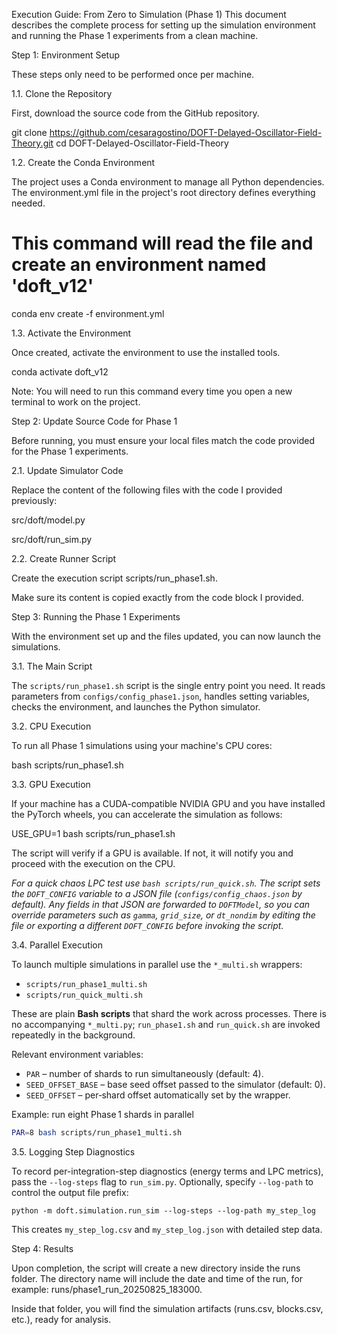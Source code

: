 Execution Guide: From Zero to Simulation (Phase 1)
This document describes the complete process for setting up the simulation environment and running the Phase 1 experiments from a clean machine.

Step 1: Environment Setup

These steps only need to be performed once per machine.

1.1. Clone the Repository

First, download the source code from the GitHub repository.

git clone https://github.com/cesaragostino/DOFT-Delayed-Oscillator-Field-Theory.git
cd DOFT-Delayed-Oscillator-Field-Theory

1.2. Create the Conda Environment

The project uses a Conda environment to manage all Python dependencies. The environment.yml file in the project's root directory defines everything needed.

# This command will read the file and create an environment named 'doft_v12'
conda env create -f environment.yml

1.3. Activate the Environment

Once created, activate the environment to use the installed tools.

conda activate doft_v12

Note: You will need to run this command every time you open a new terminal to work on the project.

Step 2: Update Source Code for Phase 1

Before running, you must ensure your local files match the code provided for the Phase 1 experiments.

2.1. Update Simulator Code

Replace the content of the following files with the code I provided previously:

src/doft/model.py

src/doft/run_sim.py

2.2. Create Runner Script

Create the execution script scripts/run_phase1.sh.

Make sure its content is copied exactly from the code block I provided.

Step 3: Running the Phase 1 Experiments

With the environment set up and the files updated, you can now launch the simulations.

3.1. The Main Script

The `scripts/run_phase1.sh` script is the single entry point you need. It reads parameters from `configs/config_phase1.json`, handles setting variables, checks the environment, and launches the Python simulator.

3.2. CPU Execution

To run all Phase 1 simulations using your machine's CPU cores:

bash scripts/run_phase1.sh

3.3. GPU Execution

If your machine has a CUDA-compatible NVIDIA GPU and you have installed the PyTorch wheels, you can accelerate the simulation as follows:

USE_GPU=1 bash scripts/run_phase1.sh

The script will verify if a GPU is available. If not, it will notify you and proceed with the execution on the CPU.

*For a quick chaos LPC test use `bash scripts/run_quick.sh`. The script sets
the `DOFT_CONFIG` variable to a JSON file (`configs/config_chaos.json` by
default).  Any fields in that JSON are forwarded to `DOFTModel`, so you can
override parameters such as `gamma`, `grid_size`, or `dt_nondim` by editing the
file or exporting a different `DOFT_CONFIG` before invoking the script.*

3.4. Parallel Execution

To launch multiple simulations in parallel use the `*_multi.sh` wrappers:

- `scripts/run_phase1_multi.sh`
- `scripts/run_quick_multi.sh`

These are plain **Bash scripts** that shard the work across processes. There is
no accompanying `*_multi.py`; `run_phase1.sh` and `run_quick.sh` are invoked
repeatedly in the background.

Relevant environment variables:

- `PAR` – number of shards to run simultaneously (default: 4).
- `SEED_OFFSET_BASE` – base seed offset passed to the simulator (default: 0).
- `SEED_OFFSET` – per‑shard offset automatically set by the wrapper.

Example: run eight Phase 1 shards in parallel

```bash
PAR=8 bash scripts/run_phase1_multi.sh
```

3.5. Logging Step Diagnostics

To record per-integration-step diagnostics (energy terms and LPC metrics), pass
the `--log-steps` flag to `run_sim.py`.  Optionally, specify `--log-path` to
control the output file prefix:

```
python -m doft.simulation.run_sim --log-steps --log-path my_step_log
```

This creates `my_step_log.csv` and `my_step_log.json` with detailed step data.

Step 4: Results

Upon completion, the script will create a new directory inside the runs folder. The directory name will include the date and time of the run, for example: runs/phase1_run_20250825_183000.

Inside that folder, you will find the simulation artifacts (runs.csv, blocks.csv, etc.), ready for analysis.

